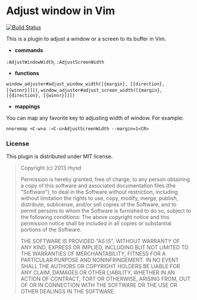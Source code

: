 Adjust window in Vim
====================
[![Build Status](https://travis-ci.org/rhysd/vim-window-adjuster.png)](https://travis-ci.org/rhysd/vim-window-adjuster)

This is a plugin to adjust a window or a screen to its buffer in Vim.

- **commands**

`:AdjustWindowWidth`, `:AdjustScreenWidth`

- **functions**

`window_adjuster#adjust_window_width([{margin}, [{direction}, [{winnr}]]])`, `window_adjuster#adjust_screen_width([{margin}, [{direction}, [{winnr}]]])`

- **mappings**

You can map any favorite key to adjusting width of window.
For example:

```vim
nnoremap <C-w>a :<C-u>AdjustScreenWidth --margin=1<CR>
```

### License

This plugin is distributed under MIT license.


> Copyright (c) 2013 rhysd
>
> Permission is hereby granted, free of charge, to any person obtaining
> a copy of this software and associated documentation files (the
> "Software"), to deal in the Software without restriction, including
> without limitation the rights to use, copy, modify, merge, publish,
> distribute, sublicense, and/or sell copies of the Software, and to
> permit persons to whom the Software is furnished to do so, subject to
> the following conditions:
> The above copyright notice and this permission notice shall be
> included in all copies or substantial portions of the Software.
>
> THE SOFTWARE IS PROVIDED "AS IS", WITHOUT WARRANTY OF ANY KIND,
> EXPRESS OR IMPLIED, INCLUDING BUT NOT LIMITED TO THE WARRANTIES OF
> MERCHANTABILITY, FITNESS FOR A PARTICULAR PURPOSE AND NONINFRINGEMENT.
> IN NO EVENT SHALL THE AUTHORS OR COPYRIGHT HOLDERS BE LIABLE FOR ANY
> CLAIM, DAMAGES OR OTHER LIABILITY, WHETHER IN AN ACTION OF CONTRACT,
> TORT OR OTHERWISE, ARISING FROM, OUT OF OR IN CONNECTION WITH THE
> SOFTWARE OR THE USE OR OTHER DEALINGS IN THE SOFTWARE.
